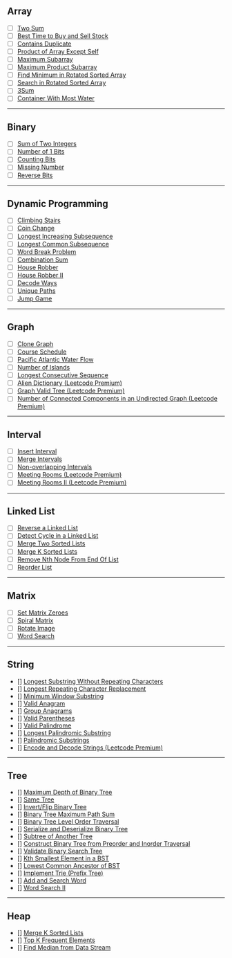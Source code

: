 
## Array

- [ ] [Two Sum](https://leetcode.com/problems/two-sum/)
- [ ] [Best Time to Buy and Sell Stock](https://leetcode.com/problems/best-time-to-buy-and-sell-stock/)
- [ ] [Contains Duplicate](https://leetcode.com/problems/contains-duplicate/)
- [ ] [Product of Array Except Self](https://leetcode.com/problems/product-of-array-except-self/)
- [ ] [Maximum Subarray](https://leetcode.com/problems/maximum-subarray/)
- [ ] [Maximum Product Subarray](https://leetcode.com/problems/maximum-product-subarray/)
- [ ] [Find Minimum in Rotated Sorted Array](https://leetcode.com/problems/find-minimum-in-rotated-sorted-array/)
- [ ] [Search in Rotated Sorted Array](https://leetcode.com/problems/search-in-rotated-sorted-array/)
- [ ] [3Sum](https://leetcode.com/problems/3sum/)
- [ ] [Container With Most Water](https://leetcode.com/problems/container-with-most-water/)

---

## Binary

- [ ] [Sum of Two Integers](https://leetcode.com/problems/sum-of-two-integers/)
- [ ] [Number of 1 Bits](https://leetcode.com/problems/number-of-1-bits/)
- [ ] [Counting Bits](https://leetcode.com/problems/counting-bits/)
- [ ] [Missing Number](https://leetcode.com/problems/missing-number/)
- [ ] [Reverse Bits](https://leetcode.com/problems/reverse-bits/)

---

## Dynamic Programming

- [ ] [Climbing Stairs](https://leetcode.com/problems/climbingstairs/)
- [ ] [Coin Change](https://leetcode.com/problems/coinchange/)
- [ ] [Longest Increasing Subsequence](https://leetcode.com/problems/longestincreasingsubsequence/)
- [ ] [Longest Common Subsequence]()
- [ ] [Word Break Problem](https://leetcode.com/problems/wordbreak/)
- [ ] [Combination Sum](https://leetcode.com/problems/combinationsumiv/)
- [ ] [House Robber](https://leetcode.com/problems/houserobber/)
- [ ] [House Robber II](https://leetcode.com/problems/houserobberii/)
- [ ] [Decode Ways](https://leetcode.com/problems/decodeways/)
- [ ] [Unique Paths](https://leetcode.com/problems/uniquepaths/)
- [ ] [Jump Game](https://leetcode.com/problems/jumpgame/)

---

## Graph

- [ ] [Clone Graph](https://leetcode.com/problems/clonegraph/)
- [ ] [Course Schedule](https://leetcode.com/problems/courseschedule/)
- [ ] [Pacific Atlantic Water Flow](https://leetcode.com/problems/pacificatlanticwaterflow/)
- [ ] [Number of Islands](https://leetcode.com/problems/numberofislands/)
- [ ] [Longest Consecutive Sequence](https://leetcode.com/problems/longestconsecutivesequence/)
- [ ] [Alien Dictionary (Leetcode Premium)](https://leetcode.com/problems/aliendictionary/)
- [ ] [Graph Valid Tree (Leetcode Premium)](https://leetcode.com/problems/graphvalidtree/)
- [ ] [Number of Connected Components in an Undirected Graph (Leetcode Premium)](https://leetcode.com/problems/numberofconnectedcomponentsinanundirectedgraph/)
---

## Interval

- [ ] [Insert Interval](https://leetcode.com/problems/insertinterval/)
- [ ] [Merge Intervals](https://leetcode.com/problems/mergeintervals/)
- [ ] [Non-overlapping Intervals](https://leetcode.com/problems/nonoverlappingintervals/)
- [ ] [Meeting Rooms (Leetcode Premium)](https://leetcode.com/problems/meetingrooms/)
- [ ] [Meeting Rooms II (Leetcode Premium)](https://leetcode.com/problems/meetingroomsii/)

---

## Linked List

- [ ] [Reverse a Linked List](https://leetcode.com/problems/reverselinkedlist/)
- [ ] [Detect Cycle in a Linked List](https://leetcode.com/problems/linkedlistcycle/)
- [ ] [Merge Two Sorted Lists](https://leetcode.com/problems/mergetwosortedlists/)
- [ ] [Merge K Sorted Lists](https://leetcode.com/problems/mergeksortedlists/)
- [ ] [Remove Nth Node From End Of List](https://leetcode.com/problems/removenthnodefromendoflist/)
- [ ] [Reorder List](https://leetcode.com/problems/reorderlist/)

---

## Matrix

- [ ] [Set Matrix Zeroes](https://leetcode.com/problems/setmatrixzeroes/)
- [ ] [Spiral Matrix](https://leetcode.com/problems/spiralmatrix/)
- [ ] [Rotate Image](https://leetcode.com/problems/rotateimage/)
- [ ] [Word Search](https://leetcode.com/problems/wordsearch/)

---

## String

- [] [Longest Substring Without Repeating Characters](https://leetcode.com/problems/longestsubstringwithoutrepeatingcharacters/)
- [] [Longest Repeating Character Replacement](https://leetcode.com/problems/longestrepeatingcharacterreplacement/)
- [] [Minimum Window Substring](https://leetcode.com/problems/minimumwindowsubstring/)
- [] [Valid Anagram](https://leetcode.com/problems/validanagram/)
- [] [Group Anagrams](https://leetcode.com/problems/groupanagrams/)
- [] [Valid Parentheses](https://leetcode.com/problems/validparentheses/)
- [] [Valid Palindrome](https://leetcode.com/problems/validpalindrome/)
- [] [Longest Palindromic Substring](https://leetcode.com/problems/longestpalindromicsubstring/)
- [] [Palindromic Substrings](https://leetcode.com/problems/palindromicsubstrings/)
- [] [Encode and Decode Strings (Leetcode Premium)](https://leetcode.com/problems/encodeanddecodestrings/)

---

## Tree

- [] [Maximum Depth of Binary Tree](https://leetcode.com/problems/maximumdepthofbinarytree/)
- [] [Same Tree](https://leetcode.com/problems/sametree/)
- [] [Invert/Flip Binary Tree](https://leetcode.com/problems/invertbinarytree/)
- [] [Binary Tree Maximum Path Sum](https://leetcode.com/problems/binarytreemaximumpathsum/)
- [] [Binary Tree Level Order Traversal](https://leetcode.com/problems/binarytreelevelordertraversal/)
- [] [Serialize and Deserialize Binary Tree](https://leetcode.com/problems/serializeanddeserializebinarytree/)
- [] [Subtree of Another Tree](https://leetcode.com/problems/subtreeofanothertree/)
- [] [Construct Binary Tree from Preorder and Inorder Traversal](https://leetcode.com/problems/constructbinarytreefrompreorderandinordertraversal/)
- [] [Validate Binary Search Tree](https://leetcode.com/problems/validatebinarysearchtree/)
- [] [Kth Smallest Element in a BST](https://leetcode.com/problems/kthsmallestelementinabst/)
- [] [Lowest Common Ancestor of BST](https://leetcode.com/problems/lowestcommonancestorofabinarysearchtree/)
- [] [Implement Trie (Prefix Tree)](https://leetcode.com/problems/implementtrieprefixtree/)
- [] [Add and Search Word](https://leetcode.com/problems/addandsearchworddatastructuredesign/)
- [] [Word Search II](https://leetcode.com/problems/wordsearchii/)

---

## Heap

- [] [Merge K Sorted Lists](https://leetcode.com/problems/mergeksortedlists/)
- [] [Top K Frequent Elements](https://leetcode.com/problems/topkfrequentelements/)
- [] [Find Median from Data Stream](https://leetcode.com/problems/findmedianfromdatastream/)

